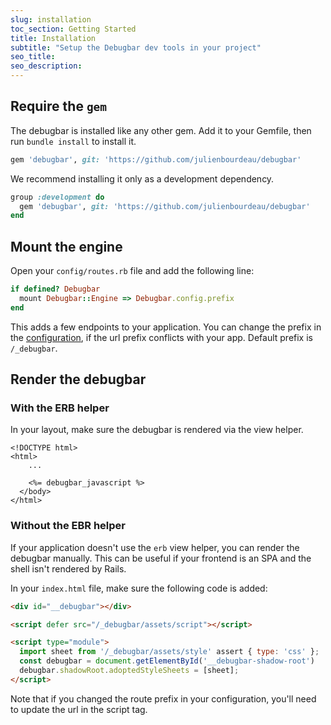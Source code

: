 ```yaml
---
slug: installation
toc_section: Getting Started
title: Installation
subtitle: "Setup the Debugbar dev tools in your project"
seo_title: 
seo_description: 
---
```


## Require the `gem`

The debugbar is installed like any other gem. Add it to your Gemfile, then run `bundle install` to install it.

```ruby
gem 'debugbar', git: 'https://github.com/julienbourdeau/debugbar'
```
We recommend installing it only as a development dependency.

```ruby
group :development do
  gem 'debugbar', git: 'https://github.com/julienbourdeau/debugbar'
end
```

## Mount the engine

Open your `config/routes.rb` file and add the following line:

```ruby
if defined? Debugbar
  mount Debugbar::Engine => Debugbar.config.prefix
end
```

This adds a few endpoints to your application. You can change the prefix in the [configuration](/docs/configuration), if the url prefix conflicts with your app. Default prefix is `/_debugbar`.

## Render the debugbar

### With the ERB helper

In your layout, make sure the debugbar is rendered via the view helper.

```erb
<!DOCTYPE html>
<html>
    ...
    
    <%= debugbar_javascript %>
  </body>
</html>
```

### Without the EBR helper

If your application doesn't use the `erb` view helper, you can render the debugbar manually. This can be useful if your frontend is an SPA and the shell isn't rendered by Rails.

In your `index.html` file, make sure the following code is added:

```html
<div id="__debugbar"></div>

<script defer src="/_debugbar/assets/script"></script>

<script type="module">
  import sheet from '/_debugbar/assets/style' assert { type: 'css' };
  const debugbar = document.getElementById('__debugbar-shadow-root')
  debugbar.shadowRoot.adoptedStyleSheets = [sheet];
</script>
```

Note that if you changed the route prefix in your configuration, you'll need to update the url in the script tag.
